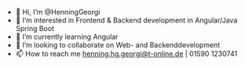 - 👋 Hi, I’m @HenningGeorgi
- 👀 I’m interested in Frontend & Backend development in Angular/Java Spring Boot
- 🌱 I’m currently learning Angular
- 💞️ I’m looking to collaborate on Web- and Backenddevelopment
- 📫 How to reach me henning.hg.georgi@t-online.de | 01590 1230741

<!---
HenningGeorgi/HenningGeorgi is a ✨ special ✨ repository because its `README.md` (this file) appears on your GitHub profile.
You can click the Preview link to take a look at your changes.
--->
